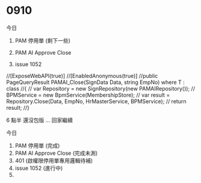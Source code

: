 # 0910

今日

1. PAM 停用單 (剩下一些)

2. PAM AI Approve Close

3. issue 1052

 //[ExposeWebAPI(true)]
        //[EnabledAnonymous(true)]
        //public PageQueryResult<string> PAMAI_Close<T>(SignData<T> Data, string EmpNo) where T : class
        //{
        //    var Repository = new SignRepository<T>(new PAMAIRepository<T>());
        //    BPMService = new BpmService(MembershipStore);
        //    var result = Repository.Close(Data, EmpNo, HrMasterService, BPMService);
        //    return result;
        //}

6 點半 還沒包版 ... 回家繼續

今日

1. PAM 停用單 (完成)
2. PAM AI Approve Close (完成未測)
3. 401 (啟權限停用單專用邏輯待補)
4. issue 1052 (進行中)
5.
